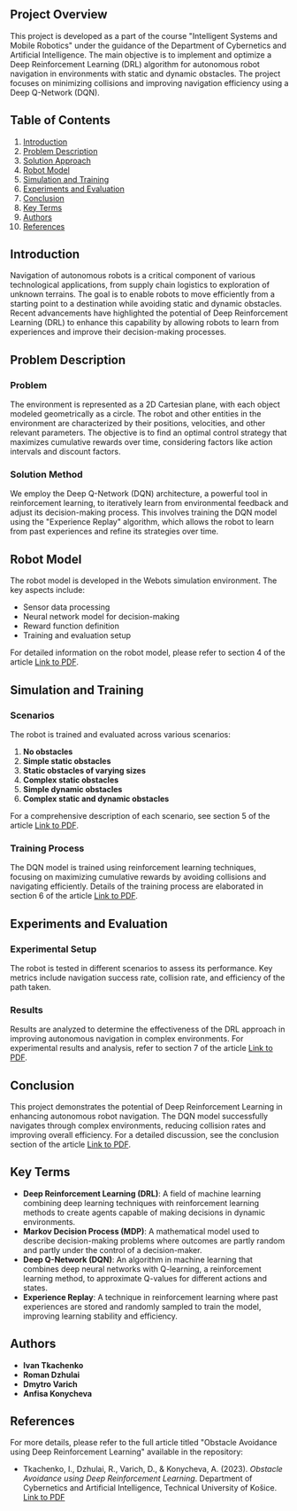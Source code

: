 ## Project Overview

This project is developed as a part of the course "Intelligent Systems and Mobile Robotics" under the guidance of the Department of Cybernetics and Artificial Intelligence. The main objective is to implement and optimize a Deep Reinforcement Learning (DRL) algorithm for autonomous robot navigation in environments with static and dynamic obstacles. The project focuses on minimizing collisions and improving navigation efficiency using a Deep Q-Network (DQN).

## Table of Contents

1. [Introduction](#introduction)
2. [Problem Description](#problem-description)
3. [Solution Approach](#solution-approach)
4. [Robot Model](#robot-model)
5. [Simulation and Training](#simulation-and-training)
6. [Experiments and Evaluation](#experiments-and-evaluation)
7. [Conclusion](#conclusion)
8. [Key Terms](#key-terms)
9. [Authors](#authors)
10. [References](#references)

## Introduction

Navigation of autonomous robots is a critical component of various technological applications, from supply chain logistics to exploration of unknown terrains. The goal is to enable robots to move efficiently from a starting point to a destination while avoiding static and dynamic obstacles. Recent advancements have highlighted the potential of Deep Reinforcement Learning (DRL) to enhance this capability by allowing robots to learn from experiences and improve their decision-making processes.

## Problem Description

### Problem
The environment is represented as a 2D Cartesian plane, with each object modeled geometrically as a circle. The robot and other entities in the environment are characterized by their positions, velocities, and other relevant parameters. The objective is to find an optimal control strategy that maximizes cumulative rewards over time, considering factors like action intervals and discount factors.

### Solution Method
We employ the Deep Q-Network (DQN) architecture, a powerful tool in reinforcement learning, to iteratively learn from environmental feedback and adjust its decision-making process. This involves training the DQN model using the "Experience Replay" algorithm, which allows the robot to learn from past experiences and refine its strategies over time.

## Robot Model

The robot model is developed in the Webots simulation environment. The key aspects include:
- Sensor data processing
- Neural network model for decision-making
- Reward function definition
- Training and evaluation setup

For detailed information on the robot model, please refer to section 4 of the article [Link to PDF](./article/article.pdf).

## Simulation and Training

### Scenarios
The robot is trained and evaluated across various scenarios:
1. **No obstacles**
2. **Simple static obstacles**
3. **Static obstacles of varying sizes**
4. **Complex static obstacles**
5. **Simple dynamic obstacles**
6. **Complex static and dynamic obstacles**

For a comprehensive description of each scenario, see section 5 of the article [Link to PDF](./article/article.pdf).

### Training Process
The DQN model is trained using reinforcement learning techniques, focusing on maximizing cumulative rewards by avoiding collisions and navigating efficiently. Details of the training process are elaborated in section 6 of the article [Link to PDF](./article/article.pdf).

## Experiments and Evaluation

### Experimental Setup
The robot is tested in different scenarios to assess its performance. Key metrics include navigation success rate, collision rate, and efficiency of the path taken.

### Results
Results are analyzed to determine the effectiveness of the DRL approach in improving autonomous navigation in complex environments. For experimental results and analysis, refer to section 7 of the article [Link to PDF](./article/article.pdf).

## Conclusion

This project demonstrates the potential of Deep Reinforcement Learning in enhancing autonomous robot navigation. The DQN model successfully navigates through complex environments, reducing collision rates and improving overall efficiency. For a detailed discussion, see the conclusion section of the article [Link to PDF](./article/article.pdf).

## Key Terms

- **Deep Reinforcement Learning (DRL)**: A field of machine learning combining deep learning techniques with reinforcement learning methods to create agents capable of making decisions in dynamic environments.
- **Markov Decision Process (MDP)**: A mathematical model used to describe decision-making problems where outcomes are partly random and partly under the control of a decision-maker.
- **Deep Q-Network (DQN)**: An algorithm in machine learning that combines deep neural networks with Q-learning, a reinforcement learning method, to approximate Q-values for different actions and states.
- **Experience Replay**: A technique in reinforcement learning where past experiences are stored and randomly sampled to train the model, improving learning stability and efficiency.

## Authors

- **Ivan Tkachenko**
- **Roman Dzhulai**
- **Dmytro Varich**
- **Anfisa Konycheva**

## References

For more details, please refer to the full article titled "Obstacle Avoidance using Deep Reinforcement Learning" available in the repository:
- Tkachenko, I., Dzhulai, R., Varich, D., & Konycheva, A. (2023). *Obstacle Avoidance using Deep Reinforcement Learning*. Department of Cybernetics and Artificial Intelligence, Technical University of Košice. [Link to PDF](./article/article.pdf)
